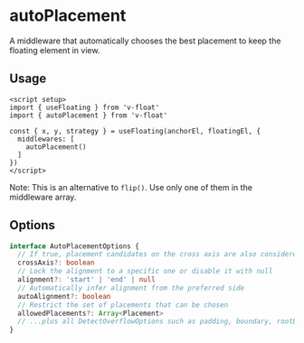 # autoPlacement

A middleware that automatically chooses the best placement to keep the floating element in view.

## Usage

```vue
<script setup>
import { useFloating } from 'v-float'
import { autoPlacement } from 'v-float'

const { x, y, strategy } = useFloating(anchorEl, floatingEl, {
  middlewares: [
    autoPlacement()
  ]
})
</script>
```

Note: This is an alternative to `flip()`. Use only one of them in the middleware array.

## Options

```ts
interface AutoPlacementOptions {
  // If true, placement candidates on the cross axis are also considered
  crossAxis?: boolean
  // Lock the alignment to a specific one or disable it with null
  alignment?: 'start' | 'end' | null
  // Automatically infer alignment from the preferred side
  autoAlignment?: boolean
  // Restrict the set of placements that can be chosen
  allowedPlacements?: Array<Placement>
  // ...plus all DetectOverflowOptions such as padding, boundary, rootBoundary, etc.
}
```
